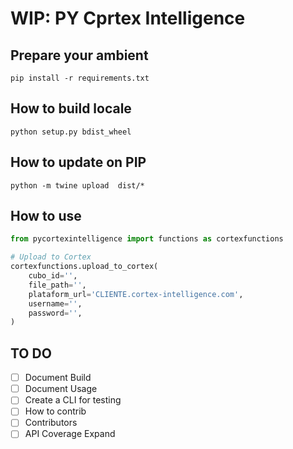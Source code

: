 # WIP: PY Cprtex Intelligence

## Prepare your ambient
```shell
pip install -r requirements.txt
```

## How to build locale
```shell
python setup.py bdist_wheel
```

## How to update on PIP
```
python -m twine upload  dist/*
```

## How to use
```python
from pycortexintelligence import functions as cortexfunctions

# Upload to Cortex
cortexfunctions.upload_to_cortex(
    cubo_id='',
    file_path='',
    plataform_url='CLIENTE.cortex-intelligence.com',
    username='',
    password='',
)
```

## TO DO

- [ ] Document Build
- [ ] Document Usage
- [ ] Create a CLI for testing
- [ ] How to contrib
- [ ] Contributors
- [ ] API Coverage Expand
